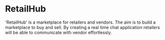 # RetailHub
'RetailHub' is a marketplace for retailers and vendors. The aim is to build a marketplace to buy and sell. By creating a real time chat application retailers will be able to communicate with vendor effortlessly. 
